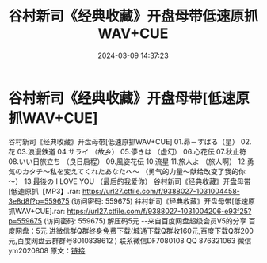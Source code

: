 ﻿---
title: 谷村新司《经典收藏》开盘母带低速原抓WAV+CUE
date: 2024-03-09 14:37:23
categories: 新碟专辑、稀有等精品
tags: 外语音乐
---
# 谷村新司《经典收藏》开盘母带[低速原抓WAV+CUE]

谷村新司《经典收藏》开盘母带[低速原抓WAV+CUE]
01.昴－すばる（星）
02.花
03.浪漫鉄道
04.サライ （故乡）
05.儚きは （虚幻）
06.心花伝
07.秋止符
08.いい日旅立ち （良日启程）
09.風姿花伝
10.流星
11.旅人よ （旅人啊）
12.勇気のカタチ～私を変えてくれたあなたへ～
（勇气的力量～献给改变了我的你～）
13.最後の I LOVE YOU （最后的我爱你）
谷村新司《经典收藏》开盘母带[低速原抓【MP3】.rar: https://url27.ctfile.com/f/9388027-1031004458-3e8d8f?p=559675
(访问密码: 559675)
谷村新司《经典收藏》开盘母带[低速原抓WAV+CUE].rar: https://url27.ctfile.com/f/9388027-1031004206-e93f25?p=559675
(访问密码: 559675)
解压码5元
--来自百度网盘超级会员V5的分享
百度网盘：5元
进微信群Q群终身免费下载(城通下载Q群收160元,百度下载Q群200元,百度网盘云群群号8010838612 )
联系微信DF7080108 QQ 876321063
微信ym2020808
原文：[链接](https://blog.sina.com.cn/s/blog_1647c7e76010314n6.html)
